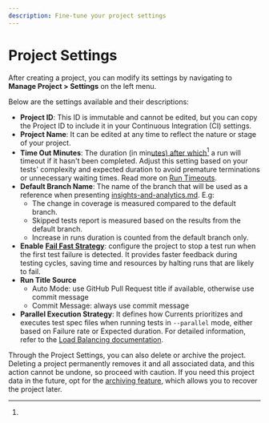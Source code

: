 ```yaml
---
description: Fine-tune your project settings
---
```


# Project Settings

After creating a project, you can modify its settings by navigating to **Manage Project > Settings** on the left menu.&#x20;

Below are the settings available and their descriptions:

* **Project ID**: This ID is immutable and cannot be edited, but you can copy the Project ID to include it in your Continuous Integration (CI) settings.
* **Project Name**: It can be edited at any time to reflect the nature or stage of your project.
* **Time Out Minutes**: The duration (in min[utes) after which](#user-content-fn-1)[^1] a run will timeout if it hasn't been completed. Adjust this setting based on your tests' complexity and expected duration to avoid premature terminations or unnecessary waiting times. Read more on [Run Timeouts](../runs/run-timeouts.md).
* **Default Branch Name**: The name of the branch that will be used as a reference when presenting [insights-and-analytics.md](../../insights-and-analytics.md "mention"). E.g:
  * The change in coverage is measured compared to the default branch.
  * Skipped tests report is measured based on the results from the default branch.
  * Increase in runs duration is counted from the default branch only.
* **Enable** [**Fail Fast Strategy**](../../guides/parallelization-guide/fail-fast-strategy.md): configure the project to stop a test run when the first test failure is detected. It provides faster feedback during testing cycles, saving time and resources by halting runs that are likely to fail.
* **Run Title Source**
  * Auto Mode: use GitHub Pull Request title if available, otherwise use commit message
  * Commit Message: always use commit message
* **Parallel Execution Strategy**: It defines how Currents prioritizes and executes test spec files when running tests in `--parallel` mode, either based on Failure rate or Expected duration. For detailed information, refer to the [Load Balancing documentation](https://chatgpt.com).

Through the Project Settings, you can also delete or archive the project. Deleting a project permanently removes it and all associated data, and this action cannot be undone, so proceed with caution. If you need this project data in the future, opt for the [archiving feature](archive-and-unarchive-projects.md), which allows you to recover the project later.

[^1]: 
